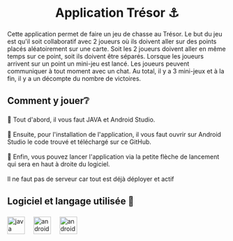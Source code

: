 <h1 align="center">Application Trésor ⚓</h1>

###

<p align="left">Cette application permet de faire un jeu de chasse au Trésor. Le but du jeu est qu'il soit collaboratif avec 2 joueurs où ils doivent aller sur des points placés aléatoirement sur une carte. Soit les 2 joueurs doivent aller en même temps sur ce point, soit ils doivent être séparés. Lorsque les joueurs arrivent sur un point un mini-jeu est lancé. Les joueurs peuvent communiquer à tout moment avec un chat. Au total, il y a 3 mini-jeux et à la fin, il y a un décompte du nombre de victoires.</p>

###

<h2 align="left">Comment y jouer❔</h2>

###

<p align="left">🚧 Tout d'abord, il vous faut JAVA et Android Studio.<br><br>📄 Ensuite, pour l'installation de l'application, il vous faut ouvrir sur Android Studio le code trouvé et téléchargé sur ce GitHub.<br><br>🔔 Enfin, vous pouvez lancer l'application via la petite flèche de lancement qui sera en haut à droite du logiciel.
<br><br>Il ne faut pas de serveur car tout est déjà déployer et actif</p>

###

<h2 align="left">Logiciel et langage utilisée 📲</h2>

###

<div align="left">
  <img src="https://cdn.jsdelivr.net/gh/devicons/devicon/icons/java/java-original.svg" height="40" alt="java logo"  />
  <img width="12" />
  <img src="https://cdn.jsdelivr.net/gh/devicons/devicon/icons/androidstudio/androidstudio-original.svg" height="40" alt="androidstudio logo"  />
  <img width="12" />
  <img src="https://cdn.jsdelivr.net/gh/devicons/devicon/icons/android/android-original.svg" height="40" alt="android logo"  />
</div>

###
